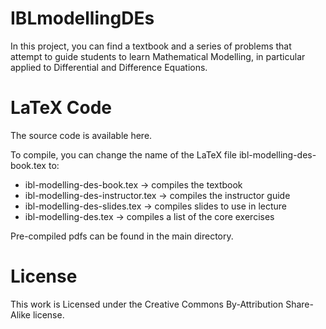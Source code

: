 # IBLmodellingDEs
In this project, you can find a textbook and a series of problems that attempt to guide students to learn Mathematical Modelling, in particular applied to Differential and Difference Equations.

# LaTeX Code

The source code is available here.

To compile, you can change the name of the LaTeX file ibl-modelling-des-book.tex to:
* ibl-modelling-des-book.tex       -> compiles the textbook
* ibl-modelling-des-instructor.tex -> compiles the instructor guide
* ibl-modelling-des-slides.tex     -> compiles slides to use in lecture
* ibl-modelling-des.tex            -> compiles a list of the core exercises

Pre-compiled pdfs can be found in the main directory. 

# License
This work is Licensed under the Creative Commons By-Attribution Share-Alike license.
